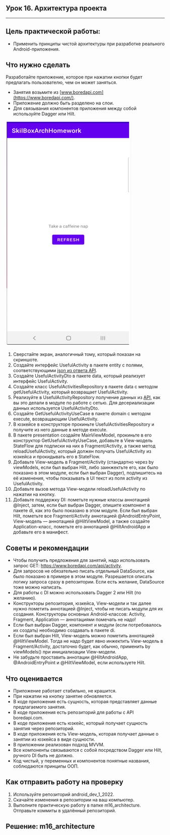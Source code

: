 ## Урок 16. Архитектура проекта

---
## Цель практической работы:
- Применить принципы чистой архитектуры при разработке реального Android-приложения.

## Что нужно сделать
Разработайте приложение, которое при нажатии кнопки будет предлагать пользователю, чем он может заняться.
*  Занятия возьмите из [www.boredapi.com](https://www.boredapi.com/).
* Приложение должно быть разделено на слои.
* Для связывания компонентов приложения между собой используйте Dagger или Hilt.

![](./img/img1.png)

1. Сверстайте экран, аналогичный тому, который показан на скриншоте.
2. Создайте интерфейс UsefulActivity в пакете entity с полями, соответствующими [json из ответа API](https://www.boredapi.com/).
3. Создайте UsefulActivityDto в пакете data, который реализует интерфейс UsefulActivity.
4. Создайте класс UsefulActivitiesRepository в пакете data с методом getUsefulActivity, который возвращает UsefulActivity.
5. Реализуйте в UsefulActivityRepository получение данных из [API](https://www.boredapi.com/), как вы это делали в модуле по работе с сетью. Для десериализации данных используется UsefulActivityDto.
6. Создайте GetUsefulActivityUseCase в пакете domain с методом execute, возвращающим UsefulActivity.
7. В юзкейсе в конструкторе прокиньте UsefulActivitiesRepository и получите из него данные в методе execute.
8. В пакете presentation создайте MainViewModel, прокиньте в его конструктор GetUsefulActivityUseCase, добавьте в View-модель
StateFlow для подписки на них в Fragment/Activity, а также метод reloadUsefulActivity, который должен получать UsefulActivity из юзкейса и прокидывать его в StateFlow.
9. Добавьте View-модель в Fragment/Activity (стандартно через by viewModels, если был выбран Hilt, либо заинжектьте его, как было показано в этом модуле, если был выбран Dagger), подпишитесь на её изменения, чтобы показывать в UI текст из поля activity из UsefulActivity.
10. Добавьте вызов метода View-модели reloadUsefulActivity по нажатии на кнопку.
11. Добавьте поддержку DI: пометьте нужные классы аннотацией @Inject, затем, если был выбран Dagger, опишите компонент в пакете di, как это было показано в этом модуле. Если был выбран Hilt, пометьте все Fragment/Activity аннотацией @AndroidEntryPoint, View-модель — аннотацией @HiltViewModel, а также создайте Application-класс, пометьте его аннотацией @HiltAndroidApp и добавьте его в манифест.

## Советы и рекомендации
* Чтобы получить предложения для занятий, надо использовать запрос GET: https://www.boredapi.com/api/activity.
* Для запросов не обязательно писать отдельный DataSource, как было показано в примере в этом модуле. Разрешается описать логику запроса сразу в репозитории. Если есть желание, DataSource тоже можно написать.
* Для работы с DI можно использовать Dagger 2 или Hilt (по желанию).
* Конструкторы репозитория, юзкейса, View-модели и так далее нужно пометить аннотацией @Inject, чтобы не писать модули для их создания. Конструкторы основных Android-классов: Activity, Fragment, Application — аннотациями помечать не надо!
* Если был выбран Dagger, компонент и модули (если потребовалось их создать) необходимо создавать в пакете di.
* Если был выбран Hilt, View-модель можно пометить аннотацией @HiltViewModel. Тогда не надо будет явно инжектить View-модель в Fragment/Activity, достаточно будет, как обычно, применить by
viewModels() при инициализации View-модели.
* Не забудьте проставить аннотации @HiltAndroidApp, @AndroidEntryPoint и @HiltViewModel, если используете Hilt.

## Что оценивается
* Приложение работает стабильно, не крашится.
* При нажатии на кнопку занятие обновляется.
* В коде приложения есть сущность, которая представляет данные предлагаемого занятия.
* В коде приложения есть репозиторий для работы с API boredapi.com.
* В коде приложения есть юзкейс, который получает сущность занятия через репозиторий.
* В коде приложения есть View-модель, которая получает данные о занятии из юзкейса в виде сущности.
* В приложении реализован подход MVVM.
* Все компоненты связываются с собой посредством Dagger или Hilt, ручного DI быть не должно.
* Код чистый, у переменных и компонентов понятные названия, соблюдаются принципы ООП.

## Как отправить работу на проверку
1. Используйте репозиторий android_dev_1_2022.
2. Скачайте изменения в репозитории на ваш компьютер.
3. Выполните практическую работу в папке m16_architecture. Отправьте коммиты в удалённый репозиторий.

## Решение: m16_architecture